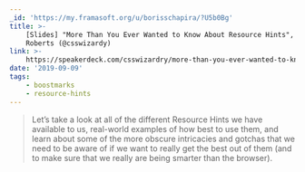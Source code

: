 ```yaml
---
_id: 'https://my.framasoft.org/u/borisschapira/?U5b0Bg'
title: >-
    [Slides] "More Than You Ever Wanted to Know About Resource Hints", Harry
    Roberts (@csswizardy)
link: >-
    https://speakerdeck.com/csswizardry/more-than-you-ever-wanted-to-know-about-resource-hints
date: '2019-09-09'
tags:
    - boostmarks
    - resource-hints
---
```


<div class="markdown"><blockquote>
<p>Let’s take a look at all of the different Resource Hints we have available to us, real-world examples of how best to use them, and learn about some of the more obscure intricacies and gotchas that we need to be aware of if we want to really get the best out of them (and to make sure that we really are being smarter than the browser).
</p>
</blockquote></div>
